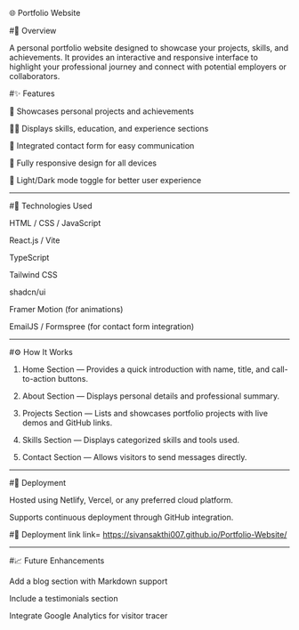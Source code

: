 🌐 Portfolio Website

#🧠 Overview

A personal portfolio website designed to showcase your projects, skills, and achievements. It provides an interactive and responsive interface to highlight your professional journey and connect with potential employers or collaborators.

#✨ Features

💼 Showcases personal projects and achievements

🧑‍💻 Displays skills, education, and experience sections

📨 Integrated contact form for easy communication

📱 Fully responsive design for all devices

🌙 Light/Dark mode toggle for better user experience



---

#🧰 Technologies Used

HTML / CSS / JavaScript

React.js / Vite

TypeScript

Tailwind CSS

shadcn/ui

Framer Motion (for animations)

EmailJS / Formspree (for contact form integration)



---

#⚙️ How It Works

1. Home Section — Provides a quick introduction with name, title, and call-to-action buttons.


2. About Section — Displays personal details and professional summary.


3. Projects Section — Lists and showcases portfolio projects with live demos and GitHub links.


4. Skills Section — Displays categorized skills and tools used.


5. Contact Section — Allows visitors to send messages directly.




---

#🚀 Deployment

Hosted using Netlify, Vercel, or any preferred cloud platform.

Supports continuous deployment through GitHub integration.


#🚀 Deployment link
link= https://sivansakthi007.github.io/Portfolio-Website/

---

#📈 Future Enhancements

Add a blog section with Markdown support

Include a testimonials section

Integrate Google Analytics for visitor tracer
